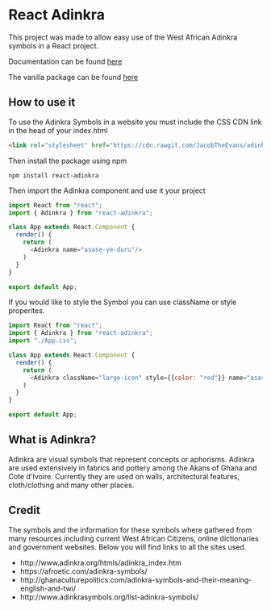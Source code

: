 # React Adinkra
<p>This project was made to allow easy use of the West African Adinkra symbols in a React project.</p>

<p>Documentation can be found <a href="https://github.com/JacobTheEvans/adinkra-docs">here</a></p>

<p>The vanilla package can be found <a href="https://github.com/JacobTheEvans/adinkra">here</a></p>

## How to use it
<p>To use the Adinkra Symbols in a website you must include the CSS CDN link in the head of your index.html</p>

```html
<link rel="stylesheet" href="https://cdn.rawgit.com/JacobTheEvans/adinkra/15ed071d/src/adinkra.css">
```

Then install the package using npm

`npm install react-adinkra`


<p>Then import the Adinkra component and use it your project</p>

```javascript
import React from "react";
import { Adinkra } from "react-adinkra";

class App extends React.Component {
  render() {
    return (
      <Adinkra name="asase-ye-duru"/>
    )
  }
}

export default App;
```

<p>If you would like to style the Symbol you can use className or style properites.</p>

```javascript
import React from "react";
import { Adinkra } from "react-adinkra";
import "./App.css";

class App extends React.Component {
  render() {
    return (
      <Adinkra className="large-icon" style={{color: "red"}} name="asase-ye-duru"/>
    )
  }
}

export default App;
```

## What is Adinkra?

<p>Adinkra are visual symbols that represent concepts or aphorisms. Adinkra are used extensively in fabrics and pottery among the Akans of Ghana and Cote d'Ivoire. Currently they are used on walls, architectural features, cloth/clothing and many other places.</p>


## Credit
The symbols and the information for these symbols where gathered from  many resources including current West African Citizens, online dictionaries and government websites. Below you will find links to all the sites used.

<ul>
  <li>http://www.adinkra.org/htmls/adinkra_index.htm</li>
  <li>https://afroetic.com/adinkra-symbols/</li>
  <li>http://ghanaculturepolitics.com/adinkra-symbols-and-their-meaning-english-and-twi/</li>
  <li>http://www.adinkrasymbols.org/list-adinkra-symbols/</li>
</ul>
